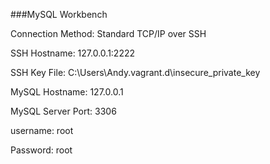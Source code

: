 ###MySQL Workbench

Connection Method: Standard TCP/IP over SSH

SSH Hostname: 127.0.0.1:2222

SSH Key File: C:\Users\Andy\.vagrant.d\insecure_private_key

MySQL Hostname: 127.0.0.1

MySQL Server Port: 3306

username: root

Password: root